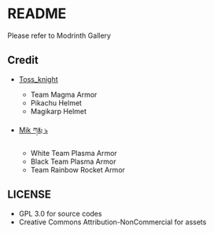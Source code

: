 # README

Please refer to Modrinth Gallery

## Credit

- [Toss_knight](https://discordapp.com/users/831822833553375252)
  - Team Magma Armor
  - Pikachu Helmet
  - Magikarp Helmet

- [Mik ཀརྨ ঌ](https://discordapp.com/users/449068348727230465)
  - White Team Plasma Armor
  - Black Team Plasma Armor
  - Team Rainbow Rocket Armor

## LICENSE
- GPL 3.0 for source codes
- Creative Commons Attribution-NonCommercial for assets 